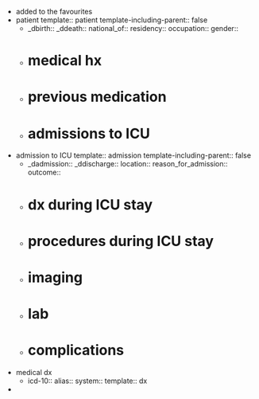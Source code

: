- added to the favourites
- patient
  template:: patient
  template-including-parent:: false
	- _dbirth:: 
	  _ddeath::
	  national_of:: 
	  residency::
	  occupation:: 
	  gender::
	- # medical hx
	- # previous medication
	- # admissions to ICU
- admission to ICU
  template:: admission
  template-including-parent:: false
	- _dadmission::
	  _ddischarge::
	  location::
	  reason_for_admission::
	  outcome::
	- # dx during ICU stay
	- # procedures during ICU stay
	- # imaging
	- # lab
	- # complications
- medical dx
	- icd-10::
	  alias::
	  system::
	  template:: dx
-